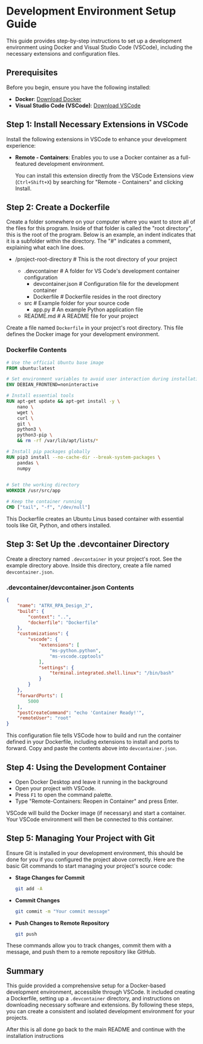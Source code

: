 # Development Environment Setup Guide

This guide provides step-by-step instructions to set up a development environment using Docker and Visual Studio Code (VSCode), including the necessary extensions and configuration files.

## Prerequisites

Before you begin, ensure you have the following installed:

- **Docker**: [Download Docker](https://docs.docker.com/get-docker/)
- **Visual Studio Code (VSCode)**: [Download VSCode](https://code.visualstudio.com/Download)

## Step 1: Install Necessary Extensions in VSCode

Install the following extensions in VSCode to enhance your development experience:

- **Remote - Containers**: Enables you to use a Docker container as a full-featured development environment.

  You can install this extension directly from the VSCode Extensions view (`Ctrl+Shift+X`) by searching for "Remote - Containers" and clicking Install.

## Step 2: Create a Dockerfile
Create a folder somewhere on your computer where you want to store all of the files for this program. Inside of that folder is called the "root directory", this is the root of the program. Below is an example, an indent indicates that it is a subfolder within the directory. The "#" indicates a comment, explaining what each line does.
- /project-root-directory  # This is the root directory of your project
  
  - .devcontainer          # A folder for VS Code's development container configuration
    - devcontainer.json    # Configuration file for the development container
    - Dockerfile             # Dockerfile resides in the root directory
  - src                    # Example folder for your source code
    - app.py               # An example Python application file
  - README.md              # A README file for your project

Create a file named `Dockerfile` in your project's root directory. This file defines the Docker image for your development environment.

### Dockerfile Contents

```Dockerfile
# Use the official Ubuntu base image
FROM ubuntu:latest

# Set environment variables to avoid user interaction during installations
ENV DEBIAN_FRONTEND=noninteractive

# Install essential tools
RUN apt-get update && apt-get install -y \
    nano \
    wget \
    curl \
    git \
    python3 \
    python3-pip \
    && rm -rf /var/lib/apt/lists/*

# Install pip packages globally
RUN pip3 install --no-cache-dir --break-system-packages \
    pandas \
    numpy

    
# Set the working directory
WORKDIR /usr/src/app

# Keep the container running
CMD ["tail", "-f", "/dev/null"]
```

This Dockerfile creates an Ubuntu Linus based container with essential tools like Git, Python, and others installed.

## Step 3: Set Up the .devcontainer Directory

Create a directory named `.devcontainer` in your project's root. See the example directory above. Inside this directory, create a file named `devcontainer.json`.

### .devcontainer/devcontainer.json Contents

```json
{
    "name": "ATRX_RPA_Design_2",
    "build": {
        "context": "..",
        "dockerfile": "Dockerfile"
    },
    "customizations": {
        "vscode": {
            "extensions": [
                "ms-python.python",
                "ms-vscode.cpptools"
            ],
            "settings": { 
                "terminal.integrated.shell.linux": "/bin/bash"
            }
        }
    },
    "forwardPorts": [
        5000
    ],
    "postCreateCommand": "echo 'Container Ready!'",
    "remoteUser": "root"
}
```

 This configuration file tells VSCode how to build and run the container defined in your Dockerfile, including extensions to install and ports to forward. Copy and paste the contents above into `devcontainer.json`.

## Step 4: Using the Development Container

- Open Docker Desktop and leave it running in the background
- Open your project with VSCode.
- Press `F1` to open the command palette.
- Type "Remote-Containers: Reopen in Container" and press Enter.

VSCode will build the Docker image (if necessary) and start a container. Your VSCode environment will then be connected to this container.

## Step 5: Managing Your Project with Git

Ensure Git is installed in your development environment, this should be done for you if you configured the project above correctly. Here are the basic Git commands to start managing your project's source code:

- **Stage Changes for Commit**
  ```bash
  git add -A
  ```

- **Commit Changes**
  ```bash
  git commit -m "Your commit message"
  ```

- **Push Changes to Remote Repository**
  ```bash
  git push
  ```

These commands allow you to track changes, commit them with a message, and push them to a remote repository like GitHub.

## Summary

This guide provided a comprehensive setup for a Docker-based development environment, accessible through VSCode. It included creating a Dockerfile, setting up a `.devcontainer` directory, and instructions on downloading necessary software and extensions. By following these steps, you can create a consistent and isolated development environment for your projects.

After this is all done go back to the main README and continue with the installation instructions

